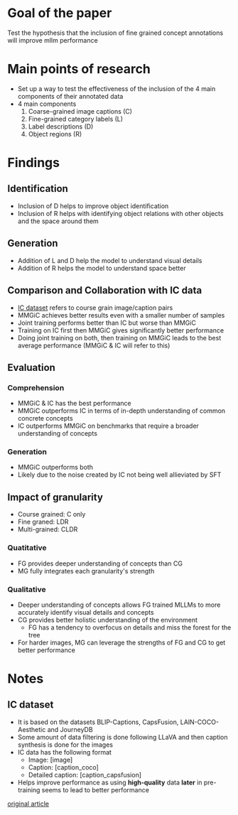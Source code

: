 # Goal of the paper
Test the hypothesis that the inclusion of fine grained concept annotations will improve mllm performance

# Main points of research
- Set up a way to test the effectiveness of the inclusion of the 4 main components of their annotated data
- 4 main components
  1.  Coarse-grained image captions (C)
  2. Fine-grained category labels (L)
  3. Label descriptions (D)
  4. Object regions (R)

# Findings
## Identification
- Inclusion of D helps to improve object identification
- Inclusion of R helps with identifying object relations with other objects and the space around them
## Generation
- Addition of L and D help the model to understand visual details
- Addition of R helps the model to understand space better 
## Comparison and Collaboration with IC data
- [IC dataset](#ic-dataset) refers to course grain image/caption pairs
- MMGiC achieves better results even with a smaller number of samples
- Joint training performs better than IC but worse than MMGiC
- Training on IC first then MMGiC gives significantly better performance
- Doing joint training on both, then training on MMGiC leads to the best average performance (MMGiC & IC will refer to this)
## Evaluation
### Comprehension
- MMGiC & IC has the best performance
- MMGiC outperforms IC in terms of in-depth understanding of common concrete concepts
- IC outperforms MMGiC on benchmarks that require a broader understanding of concepts
### Generation
- MMGiC outperforms both
- Likely due to the noise created by IC not being well allieviated by SFT
## Impact of granularity
- Course grained: C only
- Fine graned: LDR
- Multi-grained: CLDR
### Quatitative
- FG provides deeper understanding of concepts than CG
- MG fully integrates each granularity's strength
### Qualitative
- Deeper understanding of concepts allows FG trained MLLMs to more accurately identify visual details and concepts
- CG provides better holistic understanding of the environment
  - FG has a tendency to overfocus on details and miss the forest for the tree
- For harder images, MG can leverage the strengths of FG and CG to get better performance

# Notes
## IC dataset
- It is based on the datasets BLIP-Captions, CapsFusion, LAIN-COCO-Aesthetic and JourneyDB
- Some amount of data filtering is done following LLaVA and then caption synthesis is done for the images
- IC data has the following format
  - Image: [image]
  - Caption: [caption_coco]
  - Detailed caption: [caption_capsfusion]
- Helps improve performance as using **high-quality** data **later** in pre-training seems to lead to better performance


  
[original article](https://arxiv.org/abs/2412.05939)
